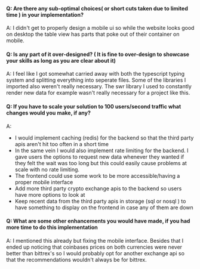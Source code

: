 #### Q: Are there any sub-optimal choices( or short cuts taken due to limited time ) in your implementation? 

A: I didn't get to properly design a mobile ui so while the website looks good on desktop the table view has parts that poke out of their container on mobile. 



#### Q: Is any part of it over-designed? ( It is fine to over-design to showcase your skills as long as you are clear about it) 

A: I feel like I got somewhat carried away with both the typescript typing system and splitting everything into seperate files. Some of the libraries I imported also weren't really necessary. The swr library I used to constantly render new data for example  wasn't really necessary for a project like this.

#### Q: If you have to scale your solution to 100 users/second traffic what changes would you make, if any? 

A: 

- I would implement caching (redis) for the backend so that the third party apis aren't hit too often in a short time 
- In the same vein I would also implement rate limiting for the backend. I gave users the options to request new data whenever they wanted if they felt the wait was too long but this could easily cause problems at scale with no rate limiting. 
- The frontend could use some work to be more accessible/having a proper mobile interface 
- Add more third party crypto exchange apis to the backend so users have more options to look at  
- Keep recent data from the third party apis in storage (sql or nosql ) to have something to display on the frontend in case any of them are down 

#### Q: What are some other enhancements you would have made, if you had more time to do this implementation 

A: I mentioned this already but fixing the mobile interface. Besides that I ended up noticing that coinbases prices on both currencies were never better than bittrex's so I would probably opt for another exchange api so that the recommendations wouldn't always be for bittrex.